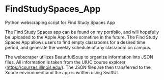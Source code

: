 # FindStudySpaces_App
Python webscraping script for Find Study Spaces App

The Find Study Spaces app can be found on my portfolio, and will hopefully be uploaded to the Apple App Store sometime in the future. The Find Study Spaces App allows users to find empty classrooms for a desired time period, and generate the weekly schedule of any classroom on campus. 

The webscraper utilizes BeautifulSoup to organize information into JSON files. All information is taken from the UIUC course explorer (https://courses.illinois.edu/). The JSON files are then transferred to the Xcode environment and the app is written using SwiftUI. 
